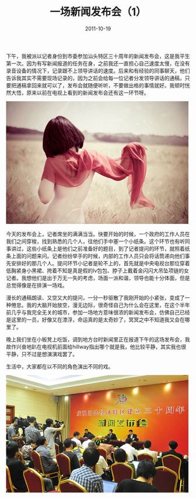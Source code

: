 ﻿---
title: "一场新闻发布会（1）"
date: 2011-10-19
categories: 
  - "essay"
tags: 
  - "新闻发布会"
---

下午，我被派以记者身份到市委参加汕头特区三十周年的新闻发布会，这是我平生第一次。因为有写新闻报道的任务在身，之前我还一直担心自己速度太慢，在没有录音设备的情况下，记录跟不上领导讲话的速度。后来和有经验的同事聊天，他们告诉我其实不需要现场记录的，因为之前会给每一位记者分发领导讲话的通稿，只要把通稿拿回来就可以了，发布会就随便听听，不要做出格的事情就好。我顿时恍然大悟，原来以前在电视上看到的新闻发布会还有这一环节呀。

![d9a11793cac8acf37ac3fc4f0e51df6c](/images/6225729460_125d57ff02.jpg)

今天的发布会上，记者席坐的满满当当。快要开始的时候，一个政府的工作人员在我们之间穿梭，找到熟悉的几个人，往他们手中塞一个小纸条。这个环节也有听同事讲过，这些小纸条上是他们之前准备好的题目，到了记者提问的环节，就照着纸条上面的问题来问。记者纷纷举手的时候，内部的工作人员只会将话筒递向他们事先安排好的那几个人。提问环节小记者是轮不上的，首先就是中央电视台那位穿着低胸紧身小黑裙、挎着不知是真是假的lv包包、脖子上戴着金闪闪大吊坠项链的女记者。我想他们是出于万无一失的考虑，场面一派和谐，领导也能十分体面，但是总觉得像是在排演一场戏。

漫长的通稿朗读、又空又大的提问，一分一秒驱散了我刚开始的小紧张，变成了一种倦怠。我的大脑开始放空，漫无边际，很奇怪自己为什么会在这里，在这个半年前几乎与我完全无关的城市，参加一场地方意味很浓的新闻发布会，仿佛自己已经是这里的一员，好像又在漂浮，命运真的是太奇妙了，冥冥之中不知道我又会在哪里了。

晚上我们坐在小板凳上吃饭，调到地方台时新闻里正在报道下午的这场发布会，我故作兴奋地趴在电视机前面给hillway指出哪个就是我，他比较平静，其实我也很平静，只不过是想演演戏罢了。

生活中，大家都在以不同的角色演出不同的戏。

![20111020091612128593](/images/7842124656_22206fbce3_z.jpg)
